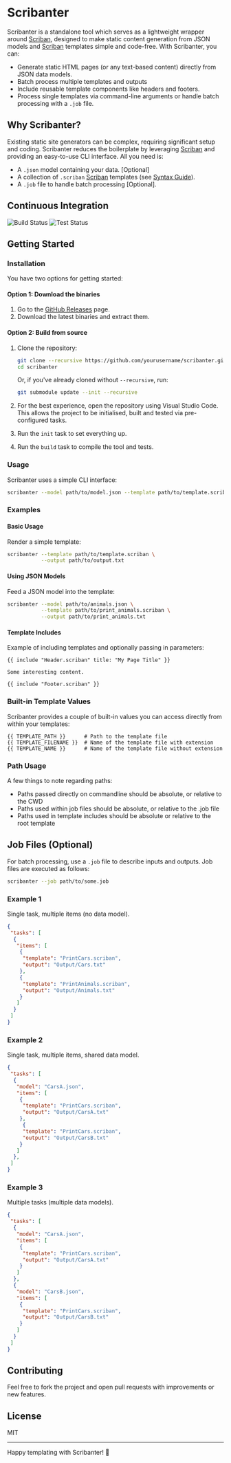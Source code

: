 # Scribanter

Scribanter is a standalone tool which serves as a lightweight wrapper around [Scriban](https://github.com/scriban/scriban), designed to make static content generation from JSON models and [Scriban](https://github.com/scriban/scriban) templates simple and code-free. With Scribanter, you can:

- Generate static HTML pages (or any text-based content) directly from JSON data models.
- Batch process multiple templates and outputs
- Include reusable template components like headers and footers.
- Process single templates via command-line arguments or handle batch processing with a `.job` file.

## Why Scribanter?

Existing static site generators can be complex, requiring significant setup and coding. Scribanter reduces the boilerplate by leveraging [Scriban](https://github.com/scriban/scriban) and providing an easy-to-use CLI interface. All you need is:

- A `.json`  model containing your data. [Optional]
- A collection of `.scriban` [Scriban](https://github.com/scriban/scriban) templates (see [Syntax Guide](https://github.com/scriban/scriban/blob/master/doc/language.md)).
- A `.job` file to handle batch processing [Optional].

## Continuous Integration

![Build Status](https://github.com/tmsampson/Scribanter/actions/workflows/build.yml/badge.svg)
![Test Status](https://github.com/tmsampson/Scribanter/actions/workflows/unit-tests.yml/badge.svg)

## Getting Started

### Installation

You have two options for getting started:

#### Option 1: Download the binaries

1. Go to the [GitHub Releases](https://github.com/tmsampson/Scribanter/releases) page.
2. Download the latest binaries and extract them.

#### Option 2: Build from source

1. Clone the repository:

   ```bash
   git clone --recursive https://github.com/yourusername/scribanter.git
   cd scribanter
   ```

   Or, if you've already cloned without `--recursive`, run:

   ```bash
   git submodule update --init --recursive
   ```

2. For the best experience, open the repository using Visual Studio Code. This allows the project to be initialised, built and tested via pre-configured tasks.

3. Run the `init` task to set everything up.

4. Run the `build` task to compile the tool and tests.

### Usage

Scribanter uses a simple CLI interface:

```bash
scribanter --model path/to/model.json --template path/to/template.scriban --output path/to/output.html
```

### Examples

#### Basic Usage

Render a simple template:

```bash
scribanter --template path/to/template.scriban \
           --output path/to/output.txt
```

#### Using JSON Models

Feed a JSON model into the template:

```bash
scribanter --model path/to/animals.json \
           --template path/to/print_animals.scriban \
           --output path/to/print_animals.txt
```

#### Template Includes

Example of including templates and optionally passing in parameters:

```scriban
{{ include "Header.scriban" title: "My Page Title" }}

Some interesting content.

{{ include "Footer.scriban" }}
```

### Built-in Template Values

Scribanter provides a couple of built-in values you can access directly from within your templates:

```scriban
{{ TEMPLATE_PATH }}      # Path to the template file
{{ TEMPLATE_FILENAME }}  # Name of the template file with extension
{{ TEMPLATE_NAME }}      # Name of the template file without extension
```

### Path Usage

A few things to note regarding paths:

- Paths passed directly on commandline should be absolute, or relative to the CWD
- Paths used within job files should be absolute, or relative to the .job file
- Paths used in template includes should be absolute or relative to the root template

## Job Files (Optional)

For batch processing, use a `.job` file to describe inputs and outputs. Job files are executed as follows:

```bash
scribanter --job path/to/some.job
```

### Example 1

Single task, multiple items (no data model).

```json
{
 "tasks": [
  {
   "items": [
    {
     "template": "PrintCars.scriban",
     "output": "Output/Cars.txt"
    },
    {
     "template": "PrintAnimals.scriban",
     "output": "Output/Animals.txt"
    }
   ]
  }
 ]
}
```

### Example 2

Single task, multiple items, shared data model.

```json
{
 "tasks": [
  {
   "model": "CarsA.json",
   "items": [
    {
     "template": "PrintCars.scriban",
     "output": "Output/CarsA.txt"
    },
     {
     "template": "PrintCars.scriban",
     "output": "Output/CarsB.txt"
    }
   ]
  },
 ]
}
```

### Example 3

Multiple tasks (multiple data models).

```json
{
 "tasks": [
  {
   "model": "CarsA.json",
   "items": [
    {
     "template": "PrintCars.scriban",
     "output": "Output/CarsA.txt"
    }
   ]
  },
  {
   "model": "CarsB.json",
   "items": [
    {
     "template": "PrintCars.scriban",
     "output": "Output/CarsB.txt"
    }
   ]
  }
 ]
}
```

## Contributing

Feel free to fork the project and open pull requests with improvements or new features.

## License

MIT

---
Happy templating with Scribanter! 🚀
